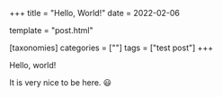 +++
title = "Hello, World!"
date = 2022-02-06

template = "post.html"

[taxonomies]
categories = [""]
tags = ["test post"]
+++

Hello, world!

<!-- more -->

It is very nice to be here. :smiley:
